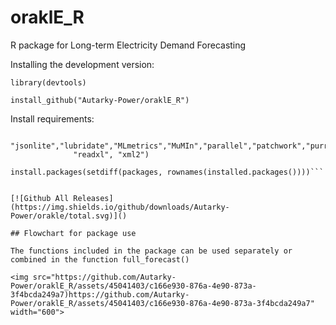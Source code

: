 # oraklE_R

R package for Long-term Electricity Demand Forecasting

Installing the development version:

```library(devtools)```

```install_github("Autarky-Power/oraklE_R")```

Install requirements:
```packages <- c("caret","countrycode","doParallel","dplyr","ggplot2","ggthemes","glmnet","httr",
              "jsonlite","lubridate","MLmetrics","MuMIn","parallel","patchwork","purrr","R.utils",
              "readxl", "xml2")

install.packages(setdiff(packages, rownames(installed.packages())))```


[![Github All Releases](https://img.shields.io/github/downloads/Autarky-Power/orakle/total.svg)]()

## Flowchart for package use

The functions included in the package can be used separately or combined in the function full_forecast()

<img src="https://github.com/Autarky-Power/oraklE_R/assets/45041403/c166e930-876a-4e90-873a-3f4bcda249a7)https://github.com/Autarky-Power/oraklE_R/assets/45041403/c166e930-876a-4e90-873a-3f4bcda249a7" width="600">
